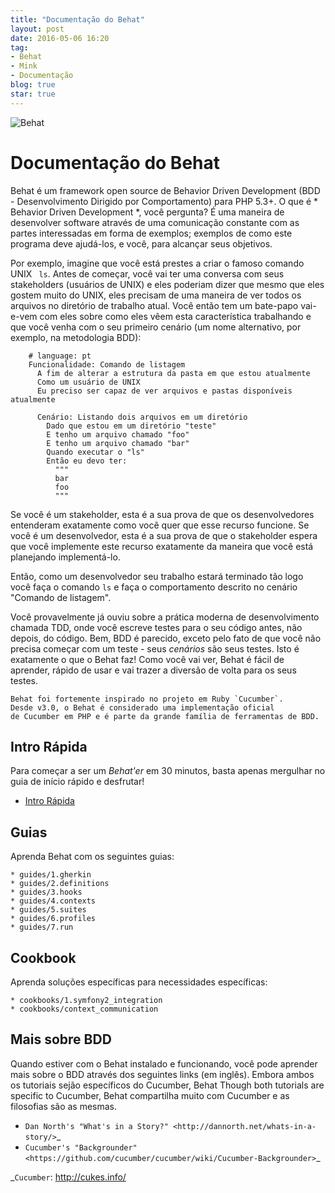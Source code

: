 ```yaml
---
title: "Documentação do Behat"
layout: post
date: 2016-05-06 16:20
tag:
- Behat
- Mink
- Documentação
blog: true
star: true
---
```


![Behat](https://dl.dropboxusercontent.com/u/282797/behat/behat.png)

Documentação do Behat
=====================

Behat é um framework open source de Behavior Driven Development (BDD - Desenvolvimento Dirigido por Comportamento) para PHP 5.3+.
O que é * Behavior Driven Development *, você pergunta? É uma maneira de desenvolver software
através de uma comunicação constante com as partes interessadas em forma de exemplos;
exemplos de como este programa deve ajudá-los, e você, para alcançar seus objetivos.

Por exemplo, imagine que você está prestes a criar o famoso comando UNIX `` ls``.
Antes de começar, você vai ter uma conversa com seus stakeholders (usuários de UNIX) e eles poderiam dizer que mesmo que eles gostem muito do UNIX, eles precisam de uma maneira de ver todos os arquivos no diretório de trabalho atual. Você então tem um bate-papo vai-e-vem com eles sobre como eles vêem esta característica trabalhando e que você venha com o seu primeiro cenário (um nome alternativo, por exemplo, na metodologia BDD):

```gherkin
    # language: pt
    Funcionalidade: Comando de listagem
      A fim de alterar a estrutura da pasta em que estou atualmente
      Como um usuário de UNIX
      Eu preciso ser capaz de ver arquivos e pastas disponíveis atualmente

      Cenário: Listando dois arquivos em um diretório
        Dado que estou em um diretório "teste"
        E tenho um arquivo chamado "foo"
        E tenho um arquivo chamado "bar"
        Quando executar o "ls"
        Então eu devo ter:
          """
          bar
          foo
          """
```

Se você é um stakeholder, esta é a sua prova de que os desenvolvedores entenderam exatamente como você quer que esse
recurso funcione. Se você é um desenvolvedor, esta é a sua prova de que o stakeholder espera que você implemente este
recurso exatamente da maneira que você está planejando implementá-lo.

Então, como um desenvolvedor seu trabalho estará terminado tão logo você faça o comando ``ls`` e faça o comportamento descrito no cenário "Comando de listagem".

Você provavelmente já ouviu sobre a prática moderna de desenvolvimento chamada TDD, onde você escreve testes para o seu
código antes, não depois, do código. Bem, BDD é parecido, exceto pelo fato de que você não precisa começar com um teste - seus *cenários* são seus testes. Isto é exatamente o que o Behat faz! Como você vai ver, Behat é fácil de aprender, rápido de usar e vai trazer a diversão de volta para os seus testes.

    Behat foi fortemente inspirado no projeto em Ruby `Cucumber`. 
    Desde v3.0, o Behat é considerado uma implementação oficial 
    de Cucumber em PHP e é parte da grande família de ferramentas de BDD.


Intro Rápida
------------

Para começar a ser um *Behat'er* em 30 minutos, basta apenas mergulhar no guia de início rápido e desfrutar!

* [Intro Rápida](https://dgosantos89.github.io/introducao-rapida/)

Guias
-----

Aprenda Behat com os seguintes guias:

    * guides/1.gherkin
    * guides/2.definitions
    * guides/3.hooks
    * guides/4.contexts
    * guides/5.suites
    * guides/6.profiles
    * guides/7.run

Cookbook
--------

Aprenda soluções específicas para necessidades específicas:

    * cookbooks/1.symfony2_integration
    * cookbooks/context_communication


Mais sobre BDD
--------------

Quando estiver com o Behat instalado e funcionando, você pode aprender mais sobre o BDD através dos seguintes links (em inglês). Embora ambos os tutoriais sejão específicos do Cucumber, Behat
Though both tutorials are specific to Cucumber, Behat compartilha muito com Cucumber e as filosofias são as mesmas.

* `Dan North's "What's in a Story?" <http://dannorth.net/whats-in-a-story/>`_
* `Cucumber's "Backgrounder" <https://github.com/cucumber/cucumber/wiki/Cucumber-Backgrounder>`_

_`Cucumber`: http://cukes.info/
